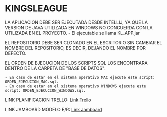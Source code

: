 # KINGSLEAGUE

LA APLICACION DEBE SER EJECUTADA DESDE INTELLIJ, YA QUE LA VERSION DE JAVA UTILIZADA EN WINDOWS NO CONCUERDA CON LA UTILIZADA EN EL PROYECTO.
	- El ejecutable se llama KL_APP.jar


EL REPOSITORIO DEBE SER CLONADO EN EL ESCRITORIO SIN CAMBIAR EL NOMBRE DEL REPOSITORIO, ES DECIR, DEJANDO EL NOMBRE POR DEFECTO.

EL ORDEN DE EJECUCION DE LOS SCRIPTS SQL LOS ENCONTRARA DENTRO DE LA CARPETA DE "BASE DE DATOS":

	- En caso de estar en el sistema operativo MAC ejecute este script: ORDEN_EJECUCION_MAC.sql.
	- En caso de estar en el sistema operativo WINDOWS ejecute este script: ORDEN_EJECUCION_WINDOWS.sql.


LINK PLANIFICACION TRELLO:
[Link Trello](https://trello.com/b/IUDe69zP/organizacion) 

LINK JAMBOARD MODELO E/R:
[Link Jamboard](https://jamboard.google.com/d/19a828RxtKmpTesiy9fJ6wJTWpF5zJdBMEXGnhBZRZ4s/edit?usp=sharing)
